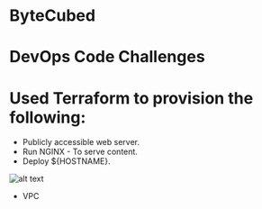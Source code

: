 # ByteCubed
# DevOps Code Challenges
# Used Terraform to provision the following:
  
  - Publicly accessible web server.
  - Run NGINX - To serve content.
  - Deploy ${HOSTNAME}.
  
  ![alt text](https://www.dropbox.com/s/iuh5rf0ewzgywwm/Screenshot%202019-04-13%2007.10.14.png)
  
  - VPC
  
